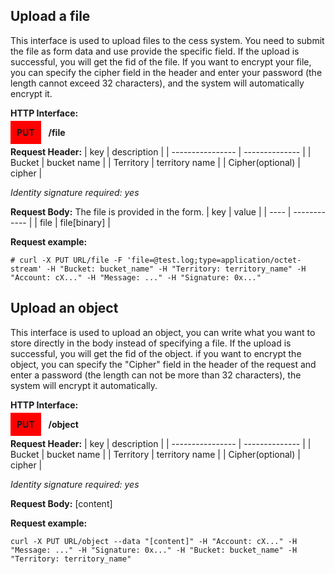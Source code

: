 ## Upload a file
This interface is used to upload files to the cess system. You need to submit the file as form data and use provide the specific field. If the upload is successful, you will get the fid of the file. If you want to encrypt your file, you can specify the cipher field in the header and enter your password (the length cannot exceed 32 characters), and the system will automatically encrypt it.

**HTTP Interface:**

<span style="background-color: red; padding: 10px;"><b>PUT</b></span> &nbsp; <b>/file</b>

**Request Header:**
| key              | description    |
| ---------------- | -------------- |
| Bucket           | bucket name    |
| Territory        | territory name |
| Cipher(optional) | cipher         |

_Identity signature required: yes_

**Request Body:**
The file is provided in the form.
| key  | value        |
| ---- | ------------ |
| file | file[binary] |

**Request example:**
```shell
# curl -X PUT URL/file -F 'file=@test.log;type=application/octet-stream' -H "Bucket: bucket_name" -H "Territory: territory_name" -H "Account: cX..." -H "Message: ..." -H "Signature: 0x..."
```

## Upload an object
This interface is used to upload an object, you can write what you want to store directly in the body instead of specifying a file. If the upload is successful, you will get the fid of the object. if you want to encrypt the object, you can specify the "Cipher" field in the header of the request and enter a password (the length can not be more than 32 characters), the system will encrypt it automatically.

**HTTP Interface:**

<span style="background-color: red; padding: 10px;"><b>PUT</b></span> &nbsp; <b>/object</b>

**Request Header:**
| key              | description    |
| ---------------- | -------------- |
| Bucket           | bucket name    |
| Territory        | territory name |
| Cipher(optional) | cipher         |

_Identity signature required: yes_

**Request Body:**
[content]

**Request example:**
```shell
curl -X PUT URL/object --data "[content]" -H "Account: cX..." -H "Message: ..." -H "Signature: 0x..." -H "Bucket: bucket_name" -H "Territory: territory_name"
```

